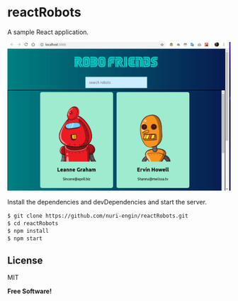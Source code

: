 # reactRobots

A sample React application.

![reactRobots](reactRobos-Sample.gif)

Install the dependencies and devDependencies and start the server.
```sh
$ git clone https://github.com/nuri-engin/reactRobots.git
$ cd reactRobots 
$ npm install
$ npm start
```
License
----
MIT
 
**Free Software!**